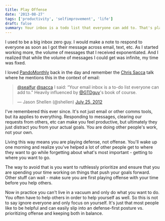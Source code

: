 ```yaml
---
title: Play Offense
date: '2013-08-27'
tags: ['productivity', 'selfimprovement', 'life']
draft: false
summary: Your inbox is a todo list that everyone can add to. That's playing defense with your time. Learn to play offense.
---
```


I used to be a big inbox zero guy. I would make a note to respond to everyone as soon as I got their message across email, text, etc. As I started working more, the volume of messages that I received exponentiated. And I realized that while the volume of messages I could get was infinite, my time was fixed. 

I loved [PandoMonthly](https://www.youtube.com/results?search_query=pandomonthly) back in the day and remember the [Chris Sacca](http://www.youtube.com/watch?v=iqUG2_cmZ6I) talk where he mentions this in the context of email:

<blockquote class="twitter-tweet"><p lang="en" dir="ltr"><a href="https://twitter.com/sealfur?ref_src=twsrc%5Etfw">@sealfur</a> <a href="https://twitter.com/sacca?ref_src=twsrc%5Etfw">@sacca</a> I said: “Your email inbox is a to-do list everyone can add to.” Heavily influenced by <a href="https://twitter.com/gtdguy?ref_src=twsrc%5Etfw">@GTDguy</a>&#39;s book of course.</p>&mdash; Jason Shellen (@shellen) <a href="https://twitter.com/shellen/status/228202415789334528?ref_src=twsrc%5Etfw">July 25, 2012</a></blockquote> <script async src="https://platform.twitter.com/widgets.js" charSet="utf-8"></script>

I've remembered this ever since. It's not just email or other comms tools, but ita applies to everything. Responding to messages, clearing our requests from others, etc can make you feel productive, but ultimately they just distract you from your actual goals. You are doing other people's work, not your own. 

Living this way means you are playing defense, not offense. You'll wake up one morning and realize you've helped a lot of other people get to where they want to go while forgetting about what's most important - getting to where you want to go.

The way to avoid that is you want to ruthlessly prioritize and ensure that you are spending your time working on things that push your goals forward. Other stuff can wait - make sure you are first playing offense with your time before you help others.

Now in practice you can't live in a vacuum and only do what you want to do. You often have to help others in order to help yourself as well. So this is not to say ignore everyone and only focus on yourself. It's just that most people like to be helpful and can easily slip into an defense-first posture vs. prioritizing offense and keeping both in balance.